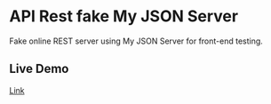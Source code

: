 # API Rest fake My JSON Server

Fake online REST server using My JSON Server for front-end testing.

## Live Demo

[Link](https://my-json-server.typicode.com/neduardoaguirre/apirestfake-jsonserver)
